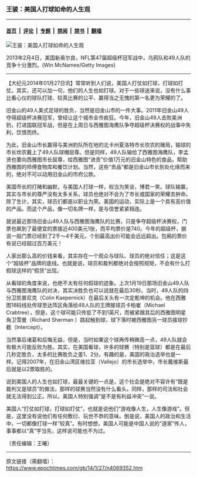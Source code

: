 ### 王骏：美国人打球如命的人生观

---

#### [首页](../../../..?n4069352) &nbsp;|&nbsp; [评论](../../../../../epoch-comment?n4069352) &nbsp;|&nbsp; [专题](../../../../../epoch-special?n4069352) &nbsp;|&nbsp; [禁闻](../../../../../epoch-news?n4069352) &nbsp;|&nbsp; [禁书](../../../../../books?n4069352) &nbsp;|&nbsp; [翻墙](https://github.com/gfw-breaker/nogfw/blob/master/README.md?n4069352)


<div><img alt="王骏：美国人打球如命的人生观" class="attachment-djy_600_400 size-djy_600_400 wp-post-image" src="https://i.epochtimes.com/assets/uploads/2014/01/1302040152001528-600x400.jpg"/>
<div class="caption">
 <p>
  2013年2月4日，美国新奥尔良，NFL第47届超级杯冠军战中，乌鸦队和49人队的竞争十分激烈。(Win McNamee/Getty Images)
 </p>
</div></div><hr/><div class="post_content" id="artbody" itemprop="articleBody">
 <!-- article content begin -->
 <p>
  【大纪元2014年01月27日讯】常常听到人们说，美国人打仗如打球，打球如打仗。其实，还可以加一句，他们的人生也如打球。对于一些球迷来说，没有什么事比看心仪的球队打球、较真比赛的公平、赢得当之无愧的第一名更为荣耀的了。
 </p>
 <p>
  旧金山的49人美式足球的胜负，当然是旧金山市的一件大事。2011年旧金山49人夺得超级杯决赛冠军，曾经让这个城市全市疯狂。今年，旧金山49人击败美洲豹，打进国联冠军战，但是在上周日与西雅图海鹰队争夺超级杯决赛权的战事中失利，饮恨而终。
 </p>
 <p>
  为此，旧金山市长赢得与美洲豹队所在地的北卡州夏洛特市长坎农的赌局，输球的市长坎农戴上了49人队球帽屈尊。但是同样，49人队输给了西雅图海鹰队，李孟贤也要向西雅图市长屈尊，给西雅图“进贡”价值1万元的旧金山特色的食品，帮助西雅图的师傅食物库和餐饮计划。当然，这些“贡品”都是旧金山市长到处化缘而来的，绝对不可以动用旧金山的市府公款。
 </p>
 <p>
  美国市长的打赌和幽默，与美国人打球一样，权当为笑谈，博君一笑。球队输赢，其实与市长的尊严没有太多关系，球员也绝对不会为了市长或国家的荣耀去拚命。除了生计，其实，球员们都是以职业为荣。美国的运动，实际上是一个具有高价值的产品。而这个产品，像一切名牌一样，是与信誉紧紧相连。
 </p>
 <p>
  就说最近那场旧金山49人队与西雅图海鹰队的比赛，只是争夺超级杯决赛权，门票也飙到了最便宜的票接近400美元1张，而平均票价是740。今年的超级杯，据说一般门票已经到了2千～4千美元，个别最高出价可能会远远超出。包厢的票价有说已经超过百万美元！
 </p>
 <p>
  人家出那么高的价钱来看，其实存在一个观众与球队、球员的绝对信任；这是这个“超级杯”品牌的底线。也就是说，球员和裁判都绝对会按照规矩，不会有什么打假球这样的“假货”出现。
 </p>
 <p>
  从看球的角度来说，也绝不太有任何假球的迹象。上次1月19日那场旧金山49人队与西雅图海鹰队的对决，其实决胜负也可以说就在最后30秒。当时，49人队的四分卫凯普尼克（Colin Kaepernick）在最后关头有一次定乾坤的机会。他在西雅图18码线处传球至达阵区角落给49人队的王牌接球员卡柏崔（Michael Crabtree），但是，这个球可能只传低了不到1英尺，而被紧跟其后的西雅图明星角卫雪曼（Richard Sherman ）跳起触到球，球下落时被西雅图另一球员接球抄截（Intercept）。
 </p>
 <p>
  当然事后诸葛和后悔无益，但是，当时如果这个球再传稍微高一点，49人队就会有极大可能反败为胜。其实，在美国看球，许多的球赛（特别是篮球）都是在最后几秒定胜负，太多的比赛胜负之差1、2分。有趣的是，美国的政治选举也是一样。记得2007年，在旧金山湾区维拉亚（Vallejo）的市长选举中，市长戴维斯最后就是以2票取胜的。
 </p>
 <p>
  说到美国人的人生也如打球，最最关键的一点是，这个社会是绝对不容许有“既是裁判又是球员”的做法，那样的球赛当然没有什么看头。同样，那样的司法和社会就无法得到公正。所以，美国人特别强调“是不是有利益冲突”一说。
 </p>
 <p>
  美国人“打仗如打球，打球如打仗”，也就是说他们“游戏像人生，人生像游戏”。但是，这里没有说他们有任何敷衍、玩世不恭的意味。倒是说，美国人的政治和生活中，一切都像打球一样“较真”。有时想想，美国人可能是中国人说的“道家”传人，事事都以“真”字当先，这样说可能也不为过。
 </p>
 <p>
  （责任编辑：王曦）
 </p>
 <!-- article content end -->
 <div id="below_article_ad">
 </div>
</div>


---

原文链接（需翻墙）：https://www.epochtimes.com/gb/14/1/27/n4069352.htm